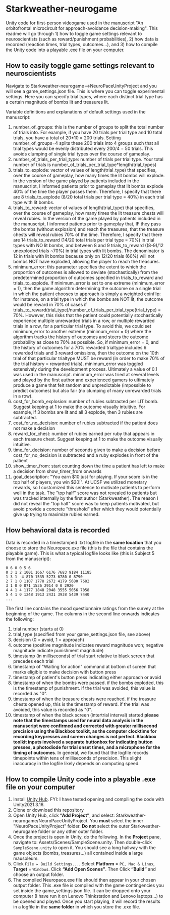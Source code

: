 # Starkweather-neurogame

Unity code for first-person videogame used in the manuscript "An orbitofrontal microcircuit for approach-avoidance decision-making". This readme will go through 1) how to toggle game settings relevant to neuroscientists (such as reward/punishment probabilities), 2) how data is recorded (reaction times, trial types, outcomes...), and 3) how to compile the Unity code into a playable .exe file on your computer.

## How to easily toggle game settings relevant to neuroscientists

Navigate to Starkweather-neurogame-->NeuroPaceUnityProject and you will see a game_settings.json file. This is where you can toggle experimental settings. Here you can specify trial types, where each distinct trial type has a certain magnitude of bombs lit and treasures lit.

Variable definitions and explanations of default settings used in the manuscript:

1) number_of_groups: this is the number of groups to split the total number of trials into. For example, if you have 20 trials per trial type and 10 total trials, you have a total of 20*10 = 200 trials. Setting number_of_groups=4 splits these 200 trials into 4 groups such that all trial types would be evenly distributed every 200/4 = 50 trials. This avoids clumping of single trial types over the course of gameplay.
2) number_of_trials_per_trial_type: number of trials per trial type. Your total number of trials is number_of_trials_per_trial_type*length(trial_types)
3) trials_to_explode: vector of values of length(trial_type) that specifies, over the course of gameplay, how many times the lit bombs will explode. In the version of the game played by patients included in the manuscript, I informed patients prior to gameplay that lit bombs explode 40% of the time the player passes them. Therefore, I specify that there are 8 trials_to_explode (8/20 total trials per trial type = 40%) in each trial type with lit bombs.
4) trials_to_reward: vector of values of length(trial_type) that specifies, over the course of gameplay, how many times the lit treasure chests will reveal rubies. In the version of the game played by patients included in the manuscript, I informed patients prior to gameplay that, IF they pass the bombs (without explosion) and reach the treasures, that the treasure chests will reveal rubies 70% of the time. Therefore, I specify that there are 14 trials_to_reward (14/20 total trials per trial type = 70%) in trial types with NO lit bombs, and between 8 and 9 trials_to_reward ((8-9)/12 unexploded trials ~70%) in trial types with lit bombs. The denominator is 12 in trials with lit bombs because only on 12/20 trials (60%) will not bombs NOT have exploded, allowing the player to reach the treasures.
5) minimum_error: this parameter specifies the extent to which the proportion of outcomes is allowed to deviate (stochastically) from the predetermined proportion of outcomes specified in trials_to_reward and trials_to_explode. If minimum_error is set to one extreme (minimum_error = 1), then the game algorithm determining the outcome on a single trial in which the patient chooses to approach is simply a weighted coinflip: for instance, on a trial type in which the bombs are NOT lit, the outcome would be reward in 70% of cases if trials_to_reward(trial_type)/number_of_trials_per_trial_type(trial_type) = 70%. However, this risks that the patient could potentially stochastically experience multiple unrewarded trials in a row, or multiple rewarded trials in a row, for a particular trial type. To avoid this, we could set minimum_error to another extreme (minimum_error = 0) where the algorithm tracks the history of outcomes and steers the outcome probability as close to 70% as possible. So, if minimum_error = 0, and the history of outcomes for a 70% rewarded trialtype includes 6 rewarded trials and 3 reward omissions, then the outcome on the 10th trial of that particular trialtype MUST be reward (in order to make 70% of the trial history = rewarded trials). minimum_error was toggled extensively during the development process. Ultimately a value of 0.1 was used in the manuscript. minimum_error was tried at several levels and played by the first author and experienced gamers to ultimately produce a game that felt random and unpredictable (impossible to predict outcomes) but also fair (no clumping of many unrewarded trials in a row).
6) cost_for_bomb_explosion: number of rubies subtracted per LIT bomb. Suggest keeping at 1 to make the outcome visually intuitive. For example, if 3 bombs are lit and all 3 explode, then 3 rubies are subtracted.
7) cost_for_no_decision: number of rubies subtracted if the patient does not make a decision
8) reward_for_chest: number of rubies earned per ruby that appears in each treasure chest. Suggest keeping at 1 to make the outcome visually intuitive.
9) time_for_decision: number of seconds given to make a decision before cost_for_no_decision is subtracted and a ruby explodes in front of the patient
10) show_timer_from: start counting down the time a patient has left to make a decision from show_timer_from onwards
11) goal_description: "You earn $10 just for playing. If your score is in the top half of players, you win $20!". At UCSF we utilized monetary rewards, so I customized this sentence to motivate patients to perform well in the task. The "top half" score was not revealed to patients but was tracked internally by the first author (Starkweather). The reason I did not reveal the "top half" score was to keep patients motivated, but avoid provide a concrete "threshold" after which they would potentially give up trying to maximize rubies earned.

## How behavioral data is recorded

Data is recorded in a timestamped .txt logfile in the **same location** that you choose to store the Neuropace.exe file (this is the file that contains the playable game). This is what a typical logfile looks like (this is Subject 5 from the manuscript):

```
0 6 0 0 5 6
0 3 1 2 1001 1667 6176 7683 9184 11185
1 3 1 -4 870 1535 5273 6780 0 8790
2 7 1 0 1107 1778 2672 4179 5680 7682
3 1 0 0 871 1536 2914 0 0 2920
4 4 1 4 1177 1848 2048 3555 5056 7058
5 4 1 0 1248 1913 2431 3938 5439 7440
...
```


The first line contains the mood questionnaire ratings from the survey at the beginning of the game. The columns in the second line onwards indicates the following:
1) trial number (starts at 0)
2) trial_type (specified from your game_settings.json file, see above)
3) decision (0 = avoid, 1 = approach)
4) outcome (positive magnitude indicates reward magnitude won; negative magnitude indicate punishment magnitude)
5) timestamp (in milliseconds) of trial start relative to black screen that precedes each trial
6) timestamp of "Waiting for action" command at bottom of screen that marks eligible to make decision with button press
7) timestamp of patient's button press indicating either approach or avoid
8) timestamp of when the bombs were passed. if the bombs exploded, this is the timestamp of punishment. if the trial was avoided, this value is recorded as "0".
9) timestamp of when the treasure chests were reached. if the treasure chests opened up, this is the timestamp of reward. if the trial was avoided, this value is recorded as "0".
10) timestamp of when the black screen (intertrial interval) started
**please note that the timestamps used for neural data analysis in the manuscript were confirmed and corrected with greater millisecond precision using the Blackbox toolkit, as the computer clocktime for recording keypresses and screen changes is not perfect. Blackbox toolkit inputs involved a separate buttonbox for indicating button presses, a photodiode for trial onset times, and a microphone for the timing of outcomes**. In general, we found that the logfile records timepoints within tens of milliseconds of precision. This slight inaccuracy in the logfile likely depends on computing speed.

## How to compile Unity code into a playable .exe file on your computer

1. Install [Unity Hub](https://unity.com/download). FYI: I have tested opening and compiling the code with Unity2021.3.16.
2. Clone or download this repository
3. Open Unity Hub, click **“Add Project”**, and select: Starkweather-neurogame/NeuroPaceUnityProject. You **must** select the inner "NeuroPaceUnityProject" folder. **Do not** select the outer Starkweather-neurogame folder or any other outer folder.
4. Once the project is open in Unity, do the following. In the **Project** pane, navigate to: Assets/Scenes/SampleScene.unity. Then double-click `SampleScene.unity` to open it. You should see a long hallway with the game objects (bombs, treasures...) all contained inside a large mausoleum.
5. Click `File ▸ Build Settings...`. Select **Platform** = `PC, Mac & Linux`, **Target** = `Windows`. Click **“Add Open Scenes”**. Then Click **“Build”** and choose an output folder.
6. The compiled Neuropace.exe file should then appear in your chosen output folder. This .exe file is compiled with the game contingencies you set inside the game_settings json file. It can be dropped onto your computer (I have run it on Lenovo Thinkstation and Lenovo laptops...) to be opened and played. Once you start playing, it will record the results in a logfile in the **same folder** in which you store the .exe file.


